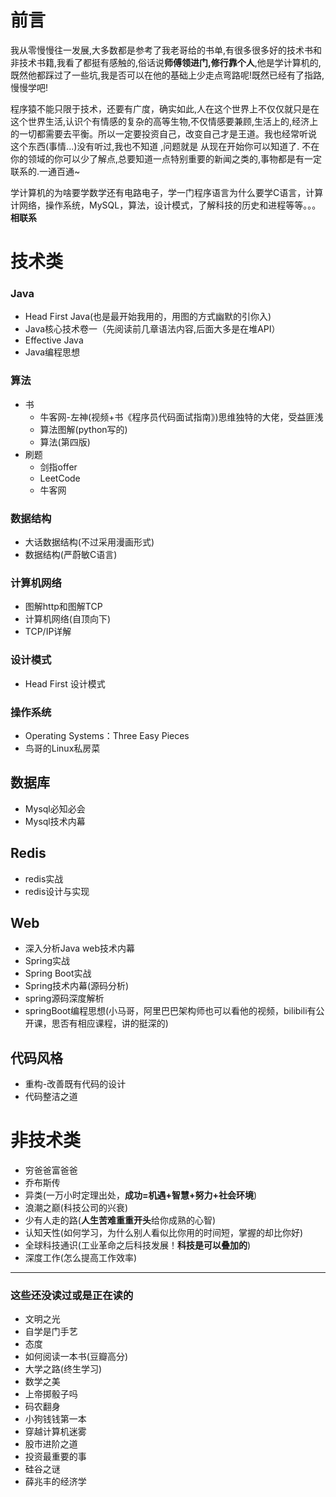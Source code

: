 # 前言

我从零慢慢往一发展,大多数都是参考了我老哥给的书单,有很多很多好的技术书和非技术书籍,我看了都挺有感触的,俗话说**师傅领进门,修行靠个人**,他是学计算机的,既然他都踩过了一些坑,我是否可以在他的基础上少走点弯路呢!既然已经有了指路,慢慢学吧!

程序猿不能只限于技术，还要有广度，确实如此,人在这个世界上不仅仅就只是在这个世界生活,认识个有情感的复杂的高等生物,不仅情感要兼顾,生活上的,经济上的一切都需要去平衡。所以一定要投资自己，改变自己才是王道。我也经常听说 这个东西(事情...)没有听过,我也不知道 ,问题就是 从现在开始你可以知道了. 不在你的领域的你可以少了解点,总要知道一点特别重要的新闻之类的,事物都是有一定联系的.一通百通~

学计算机的为啥要学数学还有电路电子，学一门程序语言为什么要学C语言，计算计网络，操作系统，MySQL，算法，设计模式，了解科技的历史和进程等等。。。**相联系**


# 技术类

### Java

- Head First Java(也是最开始我用的，用图的方式幽默的引你入)
- Java核心技术卷一（先阅读前几章语法内容,后面大多是在堆API）
- Effective Java
- Java编程思想

### 算法

- 书
    - 牛客网-左神(视频+书《程序员代码面试指南》)思维独特的大佬，受益匪浅
    - 算法图解(python写的)
    - 算法(第四版)
- 刷题
  - 剑指offer
  - LeetCode
  - 牛客网

### 数据结构

- 大话数据结构(不过采用漫画形式)
- 数据结构(严蔚敏C语言)

### 计算机网络

  - 图解http和图解TCP
  - 计算机网络(自顶向下)
  - TCP/IP详解

### 设计模式

- Head First 设计模式

### 操作系统

  - Operating Systems：Three Easy Pieces
  - 鸟哥的Linux私房菜

## 数据库
  - Mysql必知必会
  - Mysql技术内幕

## Redis

- redis实战
- redis设计与实现

## Web

- 深入分析Java web技术内幕
- Spring实战
- Spring Boot实战
- Spring技术内幕(源码分析)
- spring源码深度解析
- springBoot编程思想(小马哥，阿里巴巴架构师也可以看他的视频，bilibili有公开课，思否有相应课程，讲的挺深的)

## 代码风格

- 重构-改善既有代码的设计
- 代码整洁之道

# 非技术类

- 穷爸爸富爸爸
- 乔布斯传
- 异类(一万小时定理出处，**成功=机遇+智慧+努力+社会环境**)
- 浪潮之巅(科技公司的兴衰)
- 少有人走的路(**人生苦难重重开头**给你成熟的心智)
- 认知天性(如何学习，为什么别人看似比你用的时间短，掌握的却比你好)
- 全球科技通识(工业革命之后科技发展！**科技是可以叠加的**)
- 深度工作(怎么提高工作效率)
---
### 这些还没读过或是正在读的
- 文明之光
- 自学是门手艺
- 态度
- 如何阅读一本书(豆瓣高分)
- 大学之路(终生学习)
- 数学之美
- 上帝掷骰子吗
- 码农翻身
- 小狗钱钱第一本
- 穿越计算机迷雾
- 股市进阶之道
- 投资最重要的事
- 硅谷之谜
- 薛兆丰的经济学










